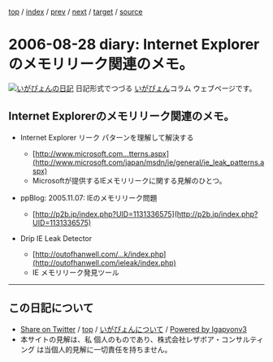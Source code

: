 [top](../index.html) 
 / [index](index.html) 
 / [prev](ig060818.html) 
 / [next](ig060901.html) 
 / [target](http://www.igapyon.jp/igapyon/diary/2006/ig060828.html) 
 / [source](https://github.com/igapyon/diary/blob/master/2006/ig060828.src.md) 

2006-08-28 diary: Internet  Explorerのメモリリーク関連のメモ。
=====================================================================================================
[![いがぴょんの日記](http://www.igapyon.jp/igapyon/diary/images/iga200306s.jpg "いがぴょん")](http://www.igapyon.jp/igapyon/diary/memo/memoigapyon.html) 日記形式でつづる [いがぴょん](http://www.igapyon.jp/igapyon/diary/memo/memoigapyon.html)コラム ウェブページです。

## Internet  Explorerのメモリリーク関連のメモ。



* Internet Explorer リーク パターンを理解して解決する
  * [http://www.microsoft.com...tterns.aspx](http://www.microsoft.com/japan/msdn/ie/general/ie_leak_patterns.aspx)
  * Microsoftが提供するIEメモリリークに関する見解のひとつ。



* ppBlog: 2005.11.07: IEのメモリリーク問題
  * [http://p2b.jp/index.php?UID=1131336575](http://p2b.jp/index.php?UID=1131336575)



* Drip IE Leak Detector
  * [http://outofhanwell.com/...k/index.php](http://outofhanwell.com/ieleak/index.php)
  * IE メモリリーク発見ツール


----------------------------------------------------------------------------------------------------

## この日記について

* [Share on Twitter](https://twitter.com/intent/tweet?hashtags=igapyon%2Cdiary%2C%E3%81%84%E3%81%8C%E3%81%B4%E3%82%87%E3%82%93&text=Internet++Explorer%E3%81%AE%E3%83%A1%E3%83%A2%E3%83%AA%E3%83%AA%E3%83%BC%E3%82%AF%E9%96%A2%E9%80%A3%E3%81%AE%E3%83%A1%E3%83%A2%E3%80%82&url=http%3A%2F%2Fwww.igapyon.jp%2Figapyon%2Fdiary%2F2006%2Fig060828.html) / [top](../index.html) / [いがぴょんについて](http://www.igapyon.jp/igapyon/diary/memo/memoigapyon.html) / [Powered by Igapyonv3](https://github.com/igapyon/igapyonv3)
* 本サイトの見解は、私 個人のものであり、株式会社レザボア・コンサルティング は当個人的見解に一切責任を持ちません。 
